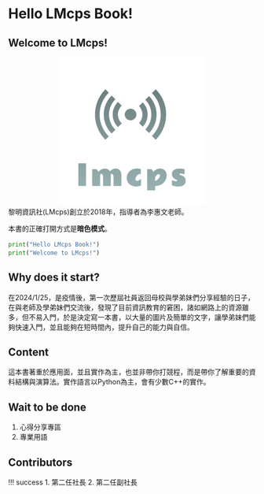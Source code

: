 # Hello LMcps Book!
## Welcome to LMcps!
<div align=center><img src=imgs\lmcps.png width=300 heigh=300></div>
黎明資訊社(LMcps)創立於2018年，指導者為李惠文老師。

本書的正確打開方式是**暗色模式**。

```py linenums="1"
print("Hello LMcps Book!")
print("Welcome to LMcps!")
```

## Why does it start?
在2024/1/25，是疫情後，第一次歷屆社員返回母校與學弟妹們分享經驗的日子，在與老師及學弟妹們交流後，發現了目前資訊教育的窘困，諸如網路上的資源雖多，但不易入門，於是決定寫一本書，以大量的圖片及簡單的文字，讓學弟妹們能夠快速入門，並且能夠在短時間內，提升自己的能力與自信。

## Content
這本書著重於應用面，並且實作為主，也並非帶你打競程，而是帶你了解重要的資料結構與演算法。實作語言以Python為主，會有少數C++的實作。

## Wait to be done
1. 心得分享專區
2. 專業用語

## Contributors
!!! success
    1. 第二任社長
    2. 第二任副社長